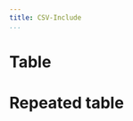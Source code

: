 ```yaml
---
title: CSV-Include
...
```


# Table

<!-- #csv includes/table.csv -->

# Repeated table

<!-- #csv includes/table.csv -->